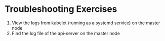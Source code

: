 # Troubleshooting Exercises

1. View the logs from kubelet (running as a systemd service) on the master node
2. Find the log file of the api-server on the master node
